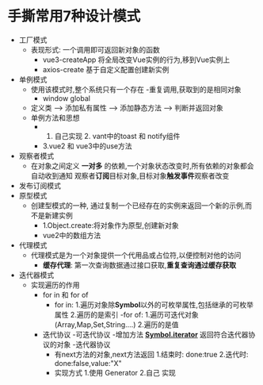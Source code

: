 # 手撕常用7种设计模式
- 工厂模式
  - 表现形式: 一个调用即可返回新对象的函数
    - vue3-createApp 将全局改变Vue实例的行为,移到Vue实例上
    - axios-create 基于自定义配置创建新实例
- 单例模式
  - 使用该模式时,整个系统只有一个存在
  -重复调用,获取到的是相同对象
    - window  global
  - 定义类 --> 添加私有属性 --> 添加静态方法 --> 判断并返回对象
  - 单例方法和思想
    - 1. 自己实现  2. vant中的toast 和 notify组件
    - 3.vue2 和 vue3中的use方法
- 观察者模式
  - 在对象之间定义 **一对多** 的依赖,一个对象状态改变时,所有依赖的对象都会自动收到通知
  观察者**订阅**目标对象,目标对象**触发事件**观察者改变
- 发布订阅模式
- 原型模式
  - 创建型模式的一种, 通过复制一个已经存在的实例来返回一个新的示例,而不是新建实例
    - 1.Object.create:将对象作为原型,创建新对象
    - vue2中的数组方法
- 代理模式
  - 代理模式是为一个对象提供一个代用品或占位符,以便控制对他的访问
    - **缓存代理**: 第一次查询数据通过接口获取,**重复查询通过缓存获取**
- 迭代器模式
  - 实现遍历的作用
    - for in 和 for of
      - for in:
      1.遍历对象除**Symbol**以外的可枚举属性,包括继承的可枚举属性
      2.遍历的是索引
      -for of:
      1.遍历可迭代对象 (Array,Map,Set,String....)
      2.遍历的是值
    - 迭代协议
      -可迭代协议
        -增加方法 **[Symbol.iterator]()** 返回符合迭代器协议的对象
      -迭代器协议
        - 有next方法的对象,next方法返回
           1.结束时: done:true
           2.迭代时: done:false,value:"X"
        - 实现方式
           1.使用 Generator
           2.自己 实现